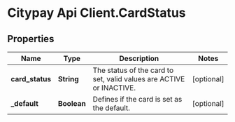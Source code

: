 # Citypay Api Client.CardStatus

## Properties

Name | Type | Description | Notes
------------ | ------------- | ------------- | -------------
**card_status** | **String** | The status of the card to set, valid values are ACTIVE or INACTIVE. | [optional] 
**_default** | **Boolean** | Defines if the card is set as the default. | [optional] 


